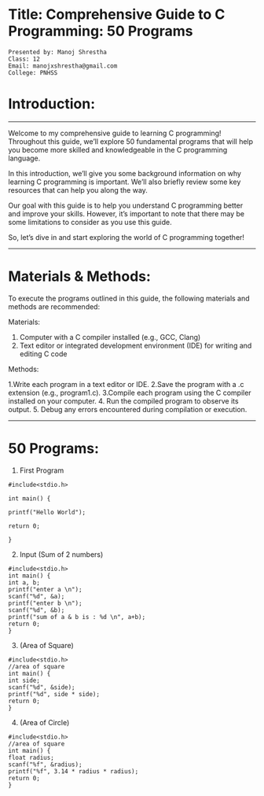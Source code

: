 # Title: Comprehensive Guide to C Programming: 50 Programs

```
Presented by: Manoj Shrestha
Class: 12
Email: manojxshrestha@gmail.com
College: PNHSS
```

# Introduction:
<hr>
Welcome to my comprehensive guide to learning C programming! Throughout this guide, we’ll explore 50 fundamental programs that will help you become more skilled and knowledgeable in the C programming language.

In this introduction, we’ll give you some background information on why learning C programming is important. We’ll also briefly review some key resources that can help you along the way.

Our goal with this guide is to help you understand C programming better and improve your skills. However, it’s important to note that there may be some limitations to consider as you use this guide.

So, let’s dive in and start exploring the world of C programming together!
<hr>

# Materials & Methods:

To execute the programs outlined in this guide, the following materials and methods are recommended:

Materials:

1. Computer with a C compiler installed (e.g., GCC, Clang)
2. Text editor or integrated development environment (IDE) for writing and editing C code

Methods:

1.Write each program in a text editor or IDE.
2.Save the program with a .c extension (e.g., program1.c).
3.Compile each program using the C compiler installed on your computer.
4. Run the compiled program to observe its output.
5. Debug any errors encountered during compilation or execution.
<hr>

# 50 Programs:


1. First Program
 ```
#include<stdio.h>

int main() {

printf("Hello World");

return 0;

}
```

2. Input (Sum of 2 numbers)
```
#include<stdio.h>
int main() {
int a, b;
printf("enter a \n");
scanf("%d", &a);
printf("enter b \n");
scanf("%d", &b);
printf("sum of a & b is : %d \n", a+b);
return 0;
}
```

 3. (Area of Square)
```
#include<stdio.h>
//area of square
int main() {
int side;
scanf("%d", &side);
printf("%d", side * side);
return 0;
}
```

4. (Area of Circle)
```
#include<stdio.h>
//area of square
int main() {
float radius;
scanf("%f", &radius);
printf("%f", 3.14 * radius * radius);
return 0;
}
```
